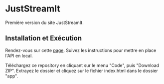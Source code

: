# JustStreamIt

Première version du site JustStreamIt.

## Installation et Exécution

Rendez-vous sur cette [page](https://github.com/OpenClassrooms-Student-Center/OCMovies-API-EN-FR).
Suivez les instructions pour mettre en place l'API en local.

Téléchargez ce repository en cliquant sur le menu "Code", puis "Download ZIP".
Extrayez le dossier et cliquez sur le fichier index.html dans le dossier "app".